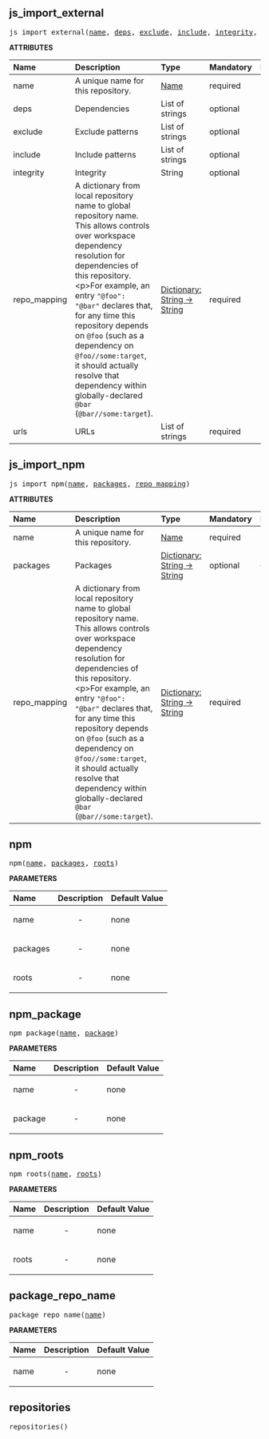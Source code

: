 <!-- Generated with Stardoc: http://skydoc.bazel.build -->

<a id="#js_import_external"></a>

## js_import_external

<pre>
js_import_external(<a href="#js_import_external-name">name</a>, <a href="#js_import_external-deps">deps</a>, <a href="#js_import_external-exclude">exclude</a>, <a href="#js_import_external-include">include</a>, <a href="#js_import_external-integrity">integrity</a>, <a href="#js_import_external-repo_mapping">repo_mapping</a>, <a href="#js_import_external-urls">urls</a>)
</pre>



**ATTRIBUTES**


| Name  | Description | Type | Mandatory | Default |
| :------------- | :------------- | :------------- | :------------- | :------------- |
| <a id="js_import_external-name"></a>name |  A unique name for this repository.   | <a href="https://bazel.build/docs/build-ref.html#name">Name</a> | required |  |
| <a id="js_import_external-deps"></a>deps |  Dependencies   | List of strings | optional | [] |
| <a id="js_import_external-exclude"></a>exclude |  Exclude patterns   | List of strings | optional | [] |
| <a id="js_import_external-include"></a>include |  Include patterns   | List of strings | optional | ["**/*"] |
| <a id="js_import_external-integrity"></a>integrity |  Integrity   | String | optional | "" |
| <a id="js_import_external-repo_mapping"></a>repo_mapping |  A dictionary from local repository name to global repository name. This allows controls over workspace dependency resolution for dependencies of this repository.&lt;p&gt;For example, an entry <code>"@foo": "@bar"</code> declares that, for any time this repository depends on <code>@foo</code> (such as a dependency on <code>@foo//some:target</code>, it should actually resolve that dependency within globally-declared <code>@bar</code> (<code>@bar//some:target</code>).   | <a href="https://bazel.build/docs/skylark/lib/dict.html">Dictionary: String -> String</a> | required |  |
| <a id="js_import_external-urls"></a>urls |  URLs   | List of strings | required |  |


<a id="#js_import_npm"></a>

## js_import_npm

<pre>
js_import_npm(<a href="#js_import_npm-name">name</a>, <a href="#js_import_npm-packages">packages</a>, <a href="#js_import_npm-repo_mapping">repo_mapping</a>)
</pre>



**ATTRIBUTES**


| Name  | Description | Type | Mandatory | Default |
| :------------- | :------------- | :------------- | :------------- | :------------- |
| <a id="js_import_npm-name"></a>name |  A unique name for this repository.   | <a href="https://bazel.build/docs/build-ref.html#name">Name</a> | required |  |
| <a id="js_import_npm-packages"></a>packages |  Packages   | <a href="https://bazel.build/docs/skylark/lib/dict.html">Dictionary: String -> String</a> | optional | {} |
| <a id="js_import_npm-repo_mapping"></a>repo_mapping |  A dictionary from local repository name to global repository name. This allows controls over workspace dependency resolution for dependencies of this repository.&lt;p&gt;For example, an entry <code>"@foo": "@bar"</code> declares that, for any time this repository depends on <code>@foo</code> (such as a dependency on <code>@foo//some:target</code>, it should actually resolve that dependency within globally-declared <code>@bar</code> (<code>@bar//some:target</code>).   | <a href="https://bazel.build/docs/skylark/lib/dict.html">Dictionary: String -> String</a> | required |  |


<a id="#npm"></a>

## npm

<pre>
npm(<a href="#npm-name">name</a>, <a href="#npm-packages">packages</a>, <a href="#npm-roots">roots</a>)
</pre>



**PARAMETERS**


| Name  | Description | Default Value |
| :------------- | :------------- | :------------- |
| <a id="npm-name"></a>name |  <p align="center"> - </p>   |  none |
| <a id="npm-packages"></a>packages |  <p align="center"> - </p>   |  none |
| <a id="npm-roots"></a>roots |  <p align="center"> - </p>   |  none |


<a id="#npm_package"></a>

## npm_package

<pre>
npm_package(<a href="#npm_package-name">name</a>, <a href="#npm_package-package">package</a>)
</pre>



**PARAMETERS**


| Name  | Description | Default Value |
| :------------- | :------------- | :------------- |
| <a id="npm_package-name"></a>name |  <p align="center"> - </p>   |  none |
| <a id="npm_package-package"></a>package |  <p align="center"> - </p>   |  none |


<a id="#npm_roots"></a>

## npm_roots

<pre>
npm_roots(<a href="#npm_roots-name">name</a>, <a href="#npm_roots-roots">roots</a>)
</pre>



**PARAMETERS**


| Name  | Description | Default Value |
| :------------- | :------------- | :------------- |
| <a id="npm_roots-name"></a>name |  <p align="center"> - </p>   |  none |
| <a id="npm_roots-roots"></a>roots |  <p align="center"> - </p>   |  none |


<a id="#package_repo_name"></a>

## package_repo_name

<pre>
package_repo_name(<a href="#package_repo_name-name">name</a>)
</pre>



**PARAMETERS**


| Name  | Description | Default Value |
| :------------- | :------------- | :------------- |
| <a id="package_repo_name-name"></a>name |  <p align="center"> - </p>   |  none |


<a id="#repositories"></a>

## repositories

<pre>
repositories()
</pre>





